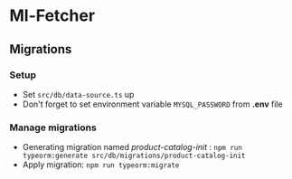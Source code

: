 # Ml-Fetcher

## Migrations

### Setup

- Set `src/db/data-source.ts` up
- Don't forget to set environment variable `MYSQL_PASSWORD` from **.env** file

### Manage migrations

- Generating migration named _product-catalog-init_ : `npm run typeorm:generate src/db/migrations/product-catalog-init`
- Apply migration: `npm run typeorm:migrate`
